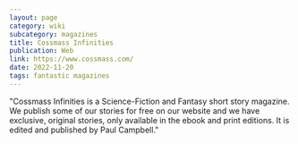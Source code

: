```yaml
---
layout: page
category: wiki
subcategory: magazines
title: Cossmass Infinities
publication: Web
link: https://www.cossmass.com/
date: 2022-11-20
tags: fantastic magazines
---
```


"Cossmass Infinities is a Science-Fiction and Fantasy short story magazine. We publish some of our stories for free on our website and we have exclusive, original stories, only available in the ebook and print editions. It is edited and published by Paul Campbell."
